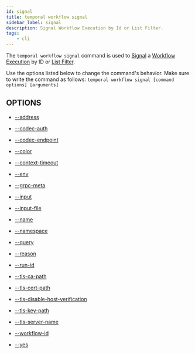 ```yaml
---
id: signal
title: temporal workflow signal
sidebar_label: signal
description: Signal Workflow Execution by Id or List Filter.
tags:
	- cli
---
```



The `temporal workflow signal` command is used to [Signal](/workflows#signal) a [Workflow Execution](/workflows#workflow-execution) by ID or [List Filter](/visibility#list-filter).

Use the options listed below to change the command's behavior.
Make sure to write the command as follows:
`temporal workflow signal [command options] [arguments]`

## OPTIONS

- [--address](/cmd-options/address)

- [--codec-auth](/cmd-options/codec-auth)

- [--codec-endpoint](/cmd-options/codec-endpoint)

- [--color](/cmd-options/color)

- [--context-timeout](/cmd-options/context-timeout)

- [--env](/cmd-options/env)

- [--grpc-meta](/cmd-options/grpc-meta)

- [--input](/cmd-options/input)

- [--input-file](/cmd-options/input-file)

- [--name](/cmd-options/name)

- [--namespace](/cmd-options/namespace)

- [--query](/cmd-options/query)

- [--reason](/cmd-options/reason)

- [--run-id](/cmd-options/run-id)

- [--tls-ca-path](/cmd-options/tls-ca-path)

- [--tls-cert-path](/cmd-options/tls-cert-path)

- [--tls-disable-host-verification](/cmd-options/tls-disable-host-verification)

- [--tls-key-path](/cmd-options/tls-key-path)

- [--tls-server-name](/cmd-options/tls-server-name)

- [--workflow-id](/cmd-options/workflow-id)

- [--yes](/cmd-options/yes)

